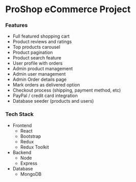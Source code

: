 # ProShop eCommerce Project

### Features

- Full featured shopping cart
- Product reviews and ratings
- Top products carousel
- Product pagination
- Product search feature
- User profile with orders
- Admin product management
- Admin user management
- Admin Order details page
- Mark orders as delivered option
- Checkout process (shipping, payment method, etc)
- PayPal / credit card integration
- Database seeder (products and users)

### Tech Stack

- Frontend
  - React
  - Bootstrap
  - Redux
  - Redux Toolkit
- Backend
  - Node
  - Express
- Database
  - MongoDB
